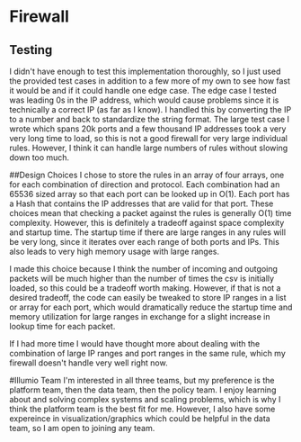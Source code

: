 # Firewall

## Testing
I didn't have enough to test this implementation thoroughly, so I just used the provided test cases in addition to a few more of my own to see how fast it would be and if it could handle one edge case. 
The edge case I tested was leading 0s in the IP address, which would cause problems since it is technically a correct IP (as far as I know). I handled this by converting the IP to a number and back to standardize the string format.
The large test case I wrote which spans 20k ports and a few thousand IP addresses took a very very long time to load, so this is not a good firewall for very large individual rules. However, I think it can handle large numbers of rules without slowing down too much.

##Design Choices
I chose to store the rules in an array of four arrays, one for each combination of direction and protocol. Each combination had an 65536 sized array so that each port can be looked up in O(1). 
Each port has a Hash that contains the IP addresses that are valid for that port. These choices mean that checking a packet against the rules is generally O(1) time complexity. However, this is definitely a tradeoff against space complexity and startup time.
The startup time if there are large ranges in any rules will be very long, since it iterates over each range of both ports and IPs. This also leads to very high memory usage with large ranges.

I made this choice because I think the number of incoming and outgoing packets will be much higher than the number of times the csv is initially loaded, so this could be a tradeoff worth making.
However, if that is not a desired tradeoff, the code can easily be tweaked to store IP ranges in a list or array for each port, which would dramatically reduce the startup time and memory utilization for large ranges in exchange for a slight increase in lookup time for each packet.

If I had more time I would have thought more about dealing with the combination of large IP ranges and port ranges in the same rule, which my firewall doesn't handle very well right now.


#Illumio Team
I'm interested in all three teams, but my preference is the platform team, then the data team, then the policy team. I enjoy learning about and solving complex systems and scaling problems, which is why I think the platform team is the best fit for me. However, I also have some expereince in visualization/graphics which could be helpful in the data team, so I am open to joining any team.
